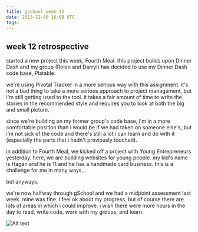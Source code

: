 ```yaml
---
title: gschool week 12
date: 2013-12-06 16:09 UTC
tags:
---
```


<h2>week 12 retrospective</h2>

started a new project this week, Fourth Meal.  this project builds upon Dinner Dash and my group (Rolen and Darryl) has decided to use my Dinner Dash code base, Platable.

we're using Pivotal Tracker in a more serious way with this assignment.  it's not a bad thing to take a more serious approach to project management, but i'm still getting used to the tool.  it takes a fair amount of time to write the stories in the recommended style and requires you to look at both the big and small picture.  

since we're building on my former group's code base, i'm in a more comfortable position than i would be if we had taken on someone else's, but i'm not sick of the code and there's still a lot i can learn and do with it (especially the parts that i hadn't previously touched).

in addition to Fourth Meal, we kicked off a project with Young Entrepreneurs yesterday.  here, we are building websites for young people.  my kid's name is Hagan and he is 11 and he has a handmade card business.  this is a challenge for me in many ways...

but anyways.

we're now halfway through gSchool and we had a midpoint assessment last week.  mine was fine.  i feel ok about my progress, but of course there are lots of areas in which i could improve.  i wish there were more hours in the day to read, write code, work with my groups, and learn.

![Alt text](http://blogs.sacurrent.com/wp-content/uploads/2013/01/typing-dog.gif)
